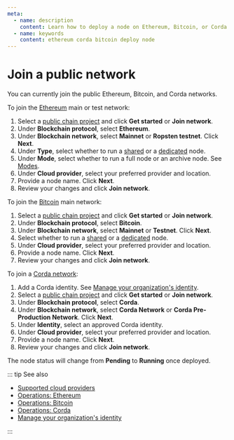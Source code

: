 ```yaml
---
meta:
  - name: description
    content: Learn how to deploy a node on Ethereum, Bitcoin, or Corda in minutes with the Chainstack managed blockchain services.
  - name: keywords
    content: ethereum corda bitcoin deploy node
---
```


# Join a public network

You can currently join the public Ethereum, Bitcoin, and Corda networks.

To join the [Ethereum](/blockchains/ethereum) main or test network:

1. Select a [public chain project](/glossary/public-chain-project) and click **Get started** or **Join network**.
1. Under **Blockchain protocol**, select **Ethereum**.
1. Under **Blockchain network**, select **Mainnet** or **Ropsten testnet**. Click **Next**.
1. Under **Type**, select whether to run a [shared](/glossary/shared-node) or a [dedicated](/glossary/dedicated-node) node.
1. Under **Mode**, select whether to run a full node or an archive node. See [Modes](/operations/ethereum/modes).
1. Under **Cloud provider**, select your preferred provider and location.
1. Provide a node name. Click **Next**.
1. Review your changes and click **Join network**.

To join the [Bitcoin](/blockchains/bitcoin) main network:

1. Select a [public chain project](/glossary/public-chain-project) and click **Get started** or **Join network**.
1. Under **Blockchain protocol**, select **Bitcoin**.
1. Under **Blockchain network**, select **Mainnet** or **Testnet**. Click **Next**.
1. Select whether to run a [shared](/glossary/shared-node) or a [dedicated](/glossary/dedicated-node) node.
1. Under **Cloud provider**, select your preferred provider and location.
1. Provide a node name. Click **Next**.
1. Review your changes and click **Join network**.

To join a [Corda network](/operations/corda/networks):

1. Add a Corda identity. See [Manage your organization's identity](/platform/manage-your-organization-identity).
1. Select a [public chain project](/glossary/public-chain-project) and click **Get started** or **Join network**.
1. Under **Blockchain protocol**, select **Corda**.
1. Under **Blockchain network**, select **Corda Network** or **Corda Pre-Production Network**. Click **Next**.
1. Under **Identity**, select an approved Corda identity.
1. Under **Cloud provider**, select your preferred provider and location.
1. Provide a node name. Click **Next**.
1. Review your changes and click **Join network**.

The node status will change from **Pending** to **Running** once deployed.

::: tip See also

* [Supported cloud providers](/platform/supported-cloud-hosting-providers)
* [Operations: Ethereum](/operations/ethereum/)
* [Operations: Bitcoin](/operations/bitcoin/)
* [Operations: Corda](/operations/corda/)
* [Manage your organization's identity](/platform/manage-your-organization-identity)

:::
